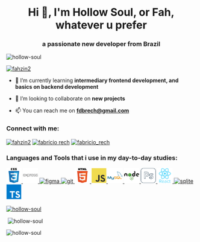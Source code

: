<h1 align="center">Hi 👋, I'm Hollow Soul, or Fah, whatever u prefer</h1>
<h3 align="center">a passionate new developer from Brazil</h3>

<p align="left"> <img src="https://komarev.com/ghpvc/?username=hollow-soul&label=Profile%20views&color=0e75b6&style=flat" alt="hollow-soul" /> </p>

<p align="left"> <a href="https://twitter.com/fahzin2" target="blank"><img src="https://img.shields.io/twitter/follow/fahzin2?logo=twitter&style=for-the-badge" alt="fahzin2" /></a> </p>

- 🌱 I’m currently learning **intermediary frontend development, and basics on backend development**

- 👯 I’m looking to collaborate on **new projects**

- 📫 You can reach me on **fdbrech@gmail.com**

<h3 align="left">Connect with me:</h3>
<p align="left">
<a href="https://twitter.com/fahzin2" target="blank"><img align="center" src="https://raw.githubusercontent.com/rahuldkjain/github-profile-readme-generator/master/src/images/icons/Social/twitter.svg" alt="fahzin2" height="30" width="40" /></a>
<a href="https://www.linkedin.com/in/fabrício-rech-77940b213/" target="blank"><img align="center" src="https://raw.githubusercontent.com/rahuldkjain/github-profile-readme-generator/master/src/images/icons/Social/linked-in-alt.svg" alt="fabrício rech" height="30" width="40" /></a>
<a href="https://instagram.com/fabricio_rech" target="blank"><img align="center" src="https://raw.githubusercontent.com/rahuldkjain/github-profile-readme-generator/master/src/images/icons/Social/instagram.svg" alt="fabricio_rech" height="30" width="40" /></a>
</p>

<h3 align="left">Languages and Tools that i use in my day-to-day studies:</h3>
<p align="left"> <a href="https://www.w3schools.com/css/" target="_blank"> <img src="https://raw.githubusercontent.com/devicons/devicon/master/icons/css3/css3-original-wordmark.svg" alt="css3" width="40" height="40"/> </a> <a href="https://expressjs.com" target="_blank"> <img src="https://raw.githubusercontent.com/devicons/devicon/master/icons/express/express-original-wordmark.svg" alt="express" width="40" height="40"/> </a> <a href="https://www.figma.com/" target="_blank"> <img src="https://www.vectorlogo.zone/logos/figma/figma-icon.svg" alt="figma" width="40" height="40"/> </a> <a href="https://git-scm.com/" target="_blank"> <img src="https://www.vectorlogo.zone/logos/git-scm/git-scm-icon.svg" alt="git" width="40" height="40"/> </a> <a href="https://www.w3.org/html/" target="_blank"> <img src="https://raw.githubusercontent.com/devicons/devicon/master/icons/html5/html5-original-wordmark.svg" alt="html5" width="40" height="40"/> </a> <a href="https://developer.mozilla.org/en-US/docs/Web/JavaScript" target="_blank"> <img src="https://raw.githubusercontent.com/devicons/devicon/master/icons/javascript/javascript-original.svg" alt="javascript" width="40" height="40"/> </a> <a href="https://www.mysql.com/" target="_blank"> <img src="https://raw.githubusercontent.com/devicons/devicon/master/icons/mysql/mysql-original-wordmark.svg" alt="mysql" width="40" height="40"/> </a> <a href="https://nodejs.org" target="_blank"> <img src="https://raw.githubusercontent.com/devicons/devicon/master/icons/nodejs/nodejs-original-wordmark.svg" alt="nodejs" width="40" height="40"/> </a> <a href="https://www.photoshop.com/en" target="_blank"> <img src="https://raw.githubusercontent.com/devicons/devicon/master/icons/photoshop/photoshop-line.svg" alt="photoshop" width="40" height="40"/> </a> <a href="https://reactjs.org/" target="_blank"> <img src="https://raw.githubusercontent.com/devicons/devicon/master/icons/react/react-original-wordmark.svg" alt="react" width="40" height="40"/> </a> <a href="https://www.sqlite.org/" target="_blank"> <img src="https://www.vectorlogo.zone/logos/sqlite/sqlite-icon.svg" alt="sqlite" width="40" height="40"/> </a> <a href="https://www.typescriptlang.org/" target="_blank"> <img src="https://raw.githubusercontent.com/devicons/devicon/master/icons/typescript/typescript-original.svg" alt="typescript" width="40" height="40"/> </a> </p>

<p align="left"> <a href="https://github.com/ryo-ma/github-profile-trophy"><img src="https://github-profile-trophy.vercel.app/?username=hollow-soul" alt="hollow-soul" /></a> </p>

<p>&nbsp;<img align="center" src="https://github-readme-stats.vercel.app/api?username=hollow-soul&show_icons=true&locale=en" alt="hollow-soul" /></p>

<p><img align="left" src="https://github-readme-stats.vercel.app/api/top-langs?username=hollow-soul&show_icons=true&locale=en&layout=compact" alt="hollow-soul" /></p>
